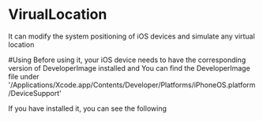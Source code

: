 # VirualLocation
It can modify the system positioning of iOS devices and simulate any virtual location

#Using
Before using it, your iOS device needs to have the corresponding version of DeveloperImage installed and You can find the DeveloperImage file under '/Applications/Xcode.app/Contents/Developer/Platforms/iPhoneOS.platform/DeviceSupport'

If you have installed it, you can see the following


